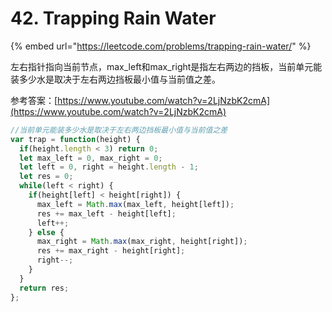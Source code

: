 # 42. Trapping Rain Water

{% embed url="https://leetcode.com/problems/trapping-rain-water/" %}

左右指针指向当前节点，max\_left和max\_right是指左右两边的挡板，当前单元能装多少水是取决于左右两边挡板最小值与当前值之差。

参考答案：[https://www.youtube.com/watch?v=2LjNzbK2cmA](https://www.youtube.com/watch?v=2LjNzbK2cmA)

```javascript
//当前单元能装多少水是取决于左右两边挡板最小值与当前值之差
var trap = function(height) {
  if(height.length < 3) return 0;
  let max_left = 0, max_right = 0;
  let left = 0, right = height.length - 1;
  let res = 0;
  while(left < right) {
    if(height[left] < height[right]) {
      max_left = Math.max(max_left, height[left]);
      res += max_left - height[left];
      left++;
    } else {
      max_right = Math.max(max_right, height[right]);
      res += max_right - height[right];
      right--;
    }
  }
  return res;
};
```

